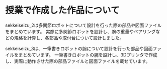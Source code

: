# 授業で作成した作品について

sekkeiseizu_2は多関節ロボットについて設計を行った際の部品や図面ファイルをまとめています。
実際に多関節ロボットを設計し、腕の重量やベアリングなどの規格を計算し、各部品や取付台について設計しました。

sekkeiseizu_3は、一筆書きロボットの腕について設計を行った部品や図面ファイルをまとめています。
一筆書きロボットの腕を設計し、3Dプリンタで作成し、実際に動作させた際の部品ファイルと図面ファイルを載せています。

